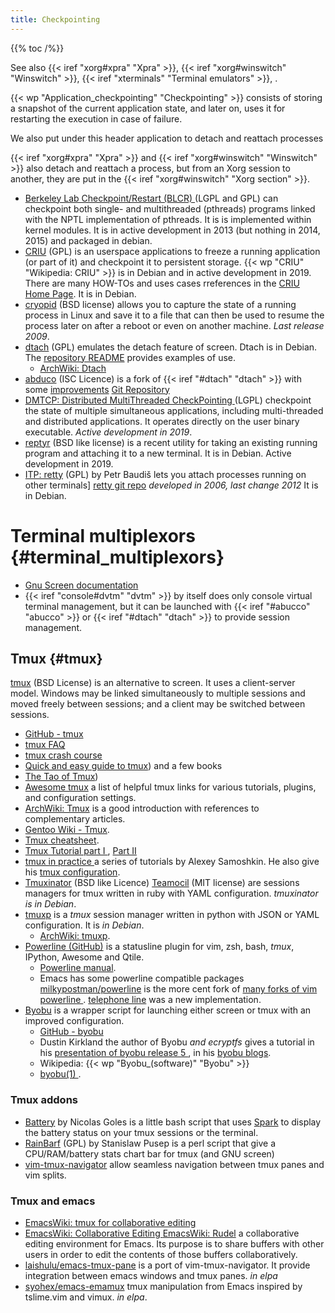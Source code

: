 ```yaml
---
title: Checkpointing
---
```


{{% toc /%}}

See also {{< iref "xorg#xpra" "Xpra" >}},
{{< iref "xorg#winswitch" "Winswitch" >}},
{{< iref "xterminals" "Terminal emulators" >}}, .

{{< wp "Application_checkpointing"  "Checkpointing" >}}
consists of storing a snapshot of the current application state,
and later on, uses it for restarting the execution in case of failure.

We also put under this header application to detach and reattach processes

{{< iref "xorg#xpra" "Xpra" >}} and
{{< iref "xorg#winswitch" "Winswitch" >}} also detach and reattach a
process, but from an Xorg session to another, they are put in the
{{< iref "xorg#winswitch" "Xorg section" >}}.

-   [Berkeley Lab Checkpoint/Restart (BLCR)
    ](http://crd.lbl.gov/departments/computer-science/CLaSS/research/BLCR/)
    (LGPL and GPL)
    can checkpoint both single- and multithreaded (pthreads) programs linked with
    the NPTL implementation of pthreads. It is  is implemented within kernel modules.
    It is in active development in 2013 (but nothing in 2014, 2015)
    and packaged in debian.
-   [CRIU](http://criu.org/) (GPL)
    is an userspace applications  to freeze a running application (or part of it)
    and checkpoint it to persistent storage. {{< wp "CRIU"  "Wikipedia: CRIU" >}} is in Debian
    and in active development in 2019. There are many HOW-TOs and uses cases rreferences
    in the [CRIU Home Page](http://criu.org/). It is in Debian.
-   [cryopid](http://sourceforge.net/projects/cryopid2/) (BSD license)
    allows you to capture the state of a running process in Linux and
    save it to a file that can then be used to resume the process
    later on after a reboot or even on another machine.  _Last release
    2009_.
-   <a name="dtach"></a>[dtach](https://github.com/crigler/dtach) (GPL)
    emulates the detach feature of screen. Dtach is in Debian. The
    [repository README](https://raw.githubusercontent.com/crigler/dtach/master/README)
    provides examples of use.
    -   [ArchWiki: Dtach](https://wiki.archlinux.org/index.php/Dtach)
-   <a name="abduco"></a>[abduco](http://www.brain-dump.org/projects/abduco/) (ISC Licence)
    is a fork of {{< iref "#dtach" "dtach" >}} with some
    [improvements](http://www.brain-dump.org/projects/abduco/#dtach)
    [Git Repository](https://github.com/martanne/abduco)
-   [DMTCP: Distributed MultiThreaded CheckPointing
    ](http://dmtcp.sourceforge.net/) (LGPL)
    checkpoint the state of multiple simultaneous applications,
    including multi-threaded and distributed applications.
    It operates directly on the user binary executable.
    _Active development in 2019_.
-   [reptyr](https://github.com/nelhage/reptyr) (BSD like license)
    is a recent utility for taking an existing running program and
    attaching it to a new terminal. It is in Debian.
    Active development in 2019.
-   [ITP: retty](http://pasky.or.cz/~pasky/dev/retty/) (GPL)
    by Petr Baudiš lets you attach processes running on other terminals]
    [retty git repo](http://repo.or.cz/w/retty.git) _developed in
    2006, last change 2012_ It is in Debian.

# Terminal multiplexors {#terminal_multiplexors}

-   [Gnu Screen documentation](http://aperiodic.net/screen/)
-   {{< iref "console#dvtm" "dvtm" >}} by itself does only console
    virtual terminal management, but it can be launched with
    {{< iref "#abucco" "abucco" >}} or
    {{< iref "#dtach" "dtach" >}} to provide session management.

## Tmux {#tmux}
[tmux](https://github.com/tmux/tmux) (BSD License)
is an alternative to screen. It uses a client-server model. Windows may be linked
simultaneously to multiple sessions and moved freely between sessions; and a client
may be switched between sessions.

-   [GitHub - tmux](https://github.com/tmux/tmux)
-   [tmux FAQ](https://github.com/tmux/tmux/wiki/FAQ)
-   [tmux crash course](https://robots.thoughtbot.com/a-tmux-crash-course)
-   [Quick and easy guide to tmux](http://www.hamvocke.com/blog/a-quick-and-easy-guide-to-tmux/)) and a few books
-   [The Tao of Tmux](https://leanpub.com/the-tao-of-tmux/read))
-   [Awesome tmux](https://github.com/rothgar/awesome-tmux)
    a list of helpful tmux links for various tutorials, plugins, and configuration
    settings.
-   [ArchWiki: Tmux](https://wiki.archlinux.org/index.php/Tmux)
    is a good introduction with references to complementary articles.
-   [Gentoo Wiki - Tmux](https://wiki.gentoo.org/wiki/Tmux).
-   [Tmux cheatsheet](https://gist.github.com/MohamedAlaa/2961058).
-   [Tmux Tutorial part I
    ](http://blog.hawkhost.com/2010/06/28/tmux-the-terminal-multiplexer/),
    [Part II
    ](http://blog.hawkhost.com/2010/07/02/tmux-%E2%80%93-the-terminal-multiplexer-part-2/)
-   [tmux in practice
    ](https://medium.com/free-code-camp/tmux-in-practice-series-of-posts-ae34f16cfab0)
    a series of tutorials by Alexey Samoshkin. He also give his
    [tmux configuration](https://github.com/samoshkin/tmux-config).
-   [Tmuxinator](https://github.com/aziz/tmuxinator) (BSD like
    Licence)
    [Teamocil](https://github.com/remiprev/teamocil) (MIT license)
    are sessions managers for tmux written in ruby with YAML
    configuration.
    _tmuxinator is in Debian_.
-   [tmuxp](https://tmuxp.git-pull.com/en/latest/)
    is a _tmux_ session manager written in python with JSON or
    YAML configuration. It is _in Debian_.
    -   [ArchWiki: tmuxp](https://wiki.archlinux.org/index.php/Tmuxp).
-   <a name="powerline"></a>[Powerline (GitHub)](https://github.com/powerline/powerline)
    is a statusline plugin for vim, zsh, bash, _tmux_, IPython,
    Awesome and Qtile.
    -   [Powerline manual](https://powerline.readthedocs.org/en/latest/).
    -   Emacs has some powerline compatible packages
        [milkypostman/powerline](https://github.com/milkypostman/powerline)
        is the more cent fork of [many forks of vim powerline
        ](https://www.emacswiki.org/emacs/PowerLine).
        [telephone line](https://github.com/dbordak/telephone-line) was a new
        implementation.
-   [Byobu](http://byobu.co) is a wrapper script for launching either screen or tmux
    with an improved configuration.
    -   [GitHub - byobu](http://github.com/dustinkirkland/byobu)
    -   Dustin Kirkland the author of Byobu *and ecryptfs*
        gives a tutorial in his [presentation of byobu release 5
        ](http://blog.dustinkirkland.com/2011/12/byobu-5-released.html),
        in his [byobu blogs](http://blog.dustinkirkland.com/search/label/Byobu).
    -   Wikipedia: {{< wp "Byobu_(software)" "Byobu" >}}
    -   [byobu(1)
        ](http://manpages.debian.org/cgi-bin/man.cgi?query=byobu&format=html&locale=en).

### Tmux addons
-   [Battery](https://github.com/Goles/Battery) by Nicolas Goles
    is a little bash script that uses
    [Spark](http://zachholman.com/spark/)
    to display the battery status on your tmux sessions or the terminal.
-   [RainBarf](https://github.com/creaktive/rainbarf) (GPL)
    by Stanislaw Pusep is a perl script that give a CPU/RAM/battery
    stats chart bar for tmux (and GNU screen)
-   [vim-tmux-navigator](https://github.com/christoomey/vim-tmux-navigator)
    allow seamless navigation between tmux panes and vim splits.

### Tmux and emacs
-   [EmacsWiki: tmux for collaborative editing
    ](https://www.emacswiki.org/emacs/tmux_for_collaborative_editing)
-   [EmacsWiki: Collaborative Editing
    ](https://www.emacswiki.org/emacs/CollaborativeEditing)
    [EmacsWiki: Rudel](https://www.emacswiki.org/emacs/Rudel)
    a collaborative editing environment for Emacs. Its purpose is to share buffers with
    other users in order to edit the contents of those buffers collaboratively.
-   [laishulu/emacs-tmux-pane](https://github.com/laishulu/emacs-tmux-pane)
    is a port of vim-tmux-navigator. It provide integration between emacs
    windows and tmux panes. _in elpa_
-   [syohex/emacs-emamux](https://github.com/syohex/emacs-emamux/)
    tmux manipulation from Emacs inspired by tslime.vim and vimux. _in elpa_.

<!-- Local Variables: -->
<!-- mode: markdown -->
<!-- ispell-local-dictionary: "english" -->
<!-- End: -->
